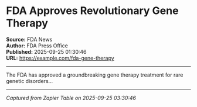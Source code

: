 # FDA Approves Revolutionary Gene Therapy

**Source:** FDA News  
**Author:** FDA Press Office  
**Published:** 2025-09-25 01:30:46  
**URL:** https://example.com/fda-gene-therapy  

---

The FDA has approved a groundbreaking gene therapy treatment for rare genetic disorders...

---
*Captured from Zapier Table on 2025-09-25 03:30:46*
